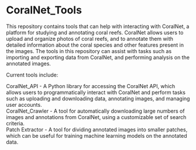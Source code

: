 # CoralNet_Tools  

This repository contains tools that can help with interacting with CoralNet, a platform for studying and annotating coral reefs. CoralNet allows users to upload and organize photos of coral reefs, and to annotate them with detailed information about the coral species and other features present in the images. The tools in this repository can assist with tasks such as importing and exporting data from CoralNet, and performing analysis on the annotated images.  

Current tools include:  

CoralNet_API - A Python library for accessing the CoralNet API, which allows users to programmatically interact with CoralNet and perform tasks such as uploading and downloading data, annotating images, and managing user accounts.  
CoralNet_Crawler - A tool for automatically downloading large numbers of images and annotations from CoralNet, using a customizable set of search criteria.  
Patch Extractor - A tool for dividing annotated images into smaller patches, which can be useful for training machine learning models on the annotated data.  

